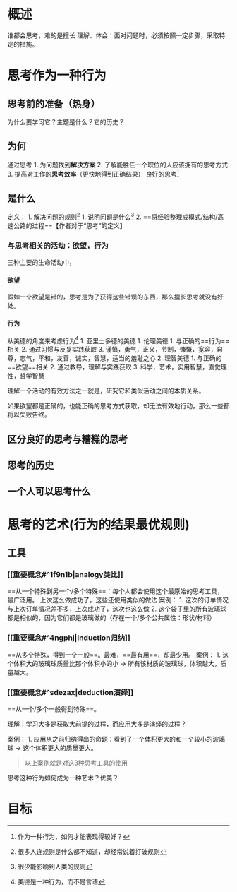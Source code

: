 # 概述
谁都会思考，难的是擅长
理解、体会：面对问题时，必须按照一定步骤，采取特定的措施。

# 思考作为一种行为
## 思考前的准备（热身）
为什么要学习它？主题是什么？它的历史？
## 为何
通过思考
	1. 为问题找到**解决方案**
	2. 了解能胜任一个职位的人应该拥有的思考方式
	3. 提高对工作的**思考效率**（更快地得到正确结果）
良好的思考[^1]
## 是什么
定义：
	1. 解决问题的规则[^2]
		1. 说明问题是什么[^3]
	2. ==将经验整理成模式/结构/高速公路的过程==【作者对于“思考”的定义】

### 与思考相关的活动：欲望，行为
三种主要的生命活动中，
#### 欲望
假如一个欲望是错的，思考是为了获得这些错误的东西，那么擅长思考就没有好处。
#### 行为
从美德的角度来考虑行为[^4]
	1. 亚里士多德的美德
		1. 伦理美德
			1. 与正确的==行为==相关
			2. 通过习惯与反复实践获取
			3. 谨慎，勇气，正义，节制，慷慨，宽容，自尊，志气，平和，友善，诚实，智慧，适当的羞耻之心
		2. 理智美德
			1. 与正确的==欲望==相关
			2. 通过教导，理解与实践获取
			3. 科学，艺术，实用智慧，直觉理性，哲学智慧

理解一个活动的有效方法之一就是，研究它和类似活动之间的本质关系。

如果欲望都是正确的，也能正确的思考方式获取，却无法有效地行动，那么一些都将以失败告终。

## 区分良好的思考与糟糕的思考
## 思考的历史
## 一个人可以思考什么
# 思考的艺术(行为的结果最优规则)
## 工具
### [[重要概念#^1f9n1b|analogy类比]]
==从一个特殊到另一个/多个特殊==：每个人都会使用这个最原始的思考工具，最广泛用。
上次这么做成功了，这些还使用类似的做法
案例：
	1. 这次的订单情况与上次订单情况差不多，上次成功了，这次也这么做
	2. 这个袋子里的所有玻璃球都是相似的，因为它们都是玻璃做的（存在一个/多个公共属性：形状/材料）

### [[重要概念#^4ngphj|induction归纳]]
==从多个特殊，得到一个一般==。最难，==最有用==，却最少用。
案例：
	1. 这个体积大的玻璃球质量比那个体积小的小 → 所有该材质的玻璃球，体积越大，质量越大。

### [[重要概念#^sdezax|deduction演绎]]
==从一个/多个一般得到特殊==。

理解：学习大多是获取大前提的过程，而应用大多是演绎的过程？

案例：
	1. 应用从之前归纳得出的命题：看到了一个体积更大的和一个较小的玻璃球  →  这个体积更大的质量更大。

>以上案例就是对这3种思考工具的使用

思考这种行为如何成为一种艺术？优美？
# 目标

[^1]: 作为一种行为，如何才能表现得较好？
[^2]: 很多人连规则是什么都不知道，却经常说着打破规则
[^3]: 很少能影响到人类的规则
[^4]: 美德是一种行为，而不是言语